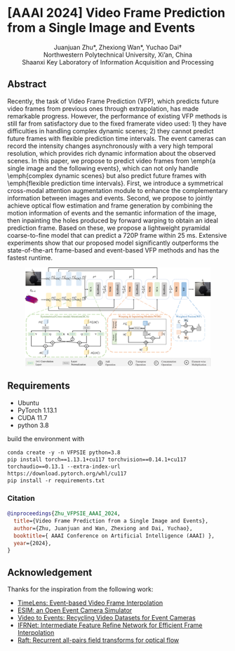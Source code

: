 # [AAAI 2024] Video Frame Prediction from a Single Image and Events
<div align='center'>  Juanjuan Zhu*, Zhexiong Wan*, Yuchao Dai† 
</div>
<div align='center'> 
Northwestern Polytechnical University, Xi’an, China
</div>
<div align='center'> 
Shaanxi Key Laboratory of Information Acquisition and Processing
</div>

## Abstract
Recently, the task of Video Frame Prediction (VFP), which predicts future video frames from previous ones through extrapolation, has made remarkable progress.  However, the performance of existing VFP methods is still far from satisfactory due to the fixed framerate video used: 1) they have difficulties in handling complex dynamic scenes; 2) they cannot predict future frames with flexible prediction time intervals. 
The event cameras can record the intensity changes asynchronously with a very high temporal resolution, which provides rich dynamic information about the observed scenes. 
In this paper, we propose to predict video frames from \emph{a single image and the following events}, which can not only handle \emph{complex dynamic scenes} but also predict future frames with \emph{flexible prediction time intervals}.
First, we introduce a symmetrical cross-modal attention augmentation module to enhance the complementary information between images and events. 
Second, we propose to jointly achieve optical flow estimation and frame generation by combining the motion information of events and the semantic information of the image, then inpainting the holes produced by forward warping to obtain an ideal prediction frame.
Based on these, we propose a lightweight pyramidal coarse-to-fine model that can predict a 720P frame within 25 ms.
Extensive experiments show that our proposed model significantly outperforms the state-of-the-art frame-based and event-based VFP methods and has the fastest runtime. 
<center>
  <figure>
<img src="visualization/model_structure.png" alt="Trajectory">
  </figure>
</center>

## Requirements
* Ubuntu 
* PyTorch 1.13.1
* CUDA 11.7
* python 3.8

build the environment with
```
conda create -y -n VFPSIE python=3.8
pip install torch==1.13.1+cu117 torchvision==0.14.1+cu117 torchaudio==0.13.1 --extra-index-url https://download.pytorch.org/whl/cu117
pip install -r requirements.txt
```

### Citation
```bibtex
@inproceedings{Zhu_VFPSIE_AAAI_2024,
  title={Video Frame Prediction from a Single Image and Events},
  author={Zhu, Juanjuan and Wan, Zhexiong and Dai, Yuchao},
  booktitle={ AAAI Conference on Artificial Intelligence (AAAI) },
  year={2024},
} 
```

## Acknowledgement
Thanks for the inspiration from the following work:
* [TimeLens: Event-based Video Frame Interpolation](https://github.com/uzh-rpg/rpg_timelens)
* [ESIM: an Open Event Camera Simulator](https://github.com/uzh-rpg/rpg_esim)
* [Video to Events: Recycling Video Datasets for Event Cameras](https://github.com/uzh-rpg/rpg_vid2e)
* [IFRNet: Intermediate Feature Refine Network for Efficient Frame Interpolation](https://github.com/ltkong218/IFRNet)
* [Raft: Recurrent all-pairs field transforms for optical flow](https://github.com/princeton-vl/RAFT)





